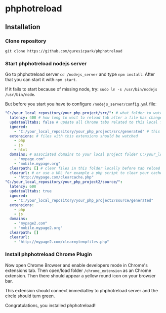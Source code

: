 # phphotreload

## Installation

### Clone repository
`git clone https://github.com/guresicpark/phphotreload`

### Start phphotreload nodejs server
Go to phphotreload server `cd /nodejs_server` and type `npm install`. After that you can start it with `npm start`.

If it fails to start because of missing node, try: `sudo ln -s /usr/bin/nodejs /usr/bin/node`.

But before you start you have to configure `/nodejs_server/config.yml` file:
```yaml
"C:/your_local_repository/your_php_project/src/": # what folder to watch for local file changes
  latency: 400 # how long to wait to reload tab after a file has changed 
  updatealltabs: false # update all Chrome tabs related to this local folder
  ignored: 
    - "C:/your_local_repository/your_php_project/src/generated" # this folder please do not watch for local file changes
  extensions: # files with this extensions should be watched
    - php
    - js
    - html
  domains: # associated domains to your local project folder C:/your_local_repository/your_php_project/src/
    - "mypage.com"
    - "mobile.mypage.org"
  clearpath: [] # clear files in this folder locally before tab reload begins
  clearurl: # or use a URL for example a php script to clear your cache files
    - "http://mypage.com/clearcache.php"
"C:/your_local_repository/your_php_project2/source/":
  latency: 600
  updatealltabs: true
  ignored: 
    - "C:/your_local_repository/your_php_project2/source/generated"
  extensions:
    - php
    - js
  domains:
    - "mypage2.com"
    - "mobile.mypage2.org"
  clearpath: []
  clearurl:
    - "http://mypage2.com/clearmytempfiles.php"
```

### Install phphotreload Chrome Plugin
Now open Chrome Browser and enable developers mode in Chrome's extensions tab. Then open/load folder `/chrome_extension` as an Chrome extension. Then there should appear a yellow round icon on your browser bar.

This extension should connect immediatley to phphotreload server and the circle should turn green.

Congratulations, you installed phphotreload!
